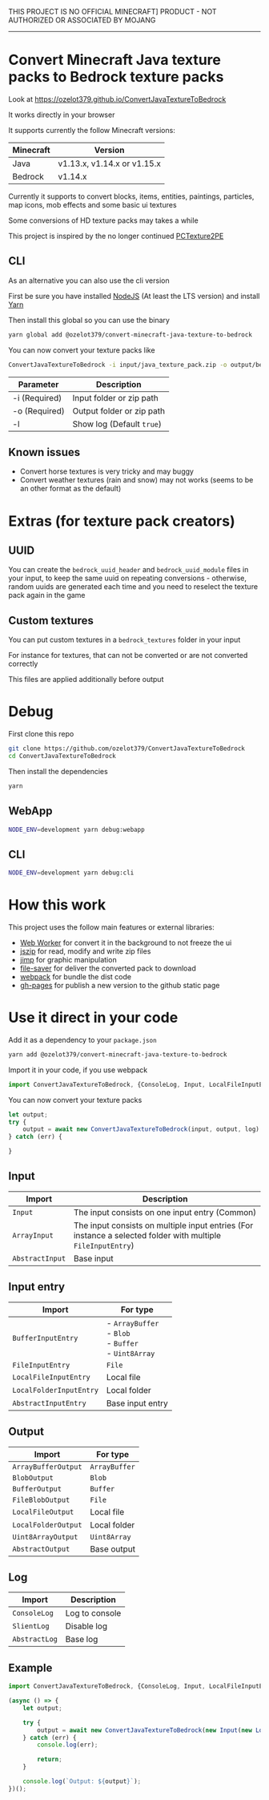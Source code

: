 THIS PROJECT IS NO OFFICIAL MINECRAFT] PRODUCT - NOT AUTHORIZED OR ASSOCIATED BY MOJANG

---

# Convert Minecraft Java texture packs to Bedrock texture packs

Look at https://ozelot379.github.io/ConvertJavaTextureToBedrock

It works directly in your browser

It supports currently the follow Minecraft versions:

| Minecraft | Version |
|-----------|---------|
| Java | v1.13.x, v1.14.x or v1.15.x |
| Bedrock | v1.14.x |

Currently it supports to convert blocks, items, entities, paintings, particles, map icons, mob effects and some basic ui textures

Some conversions of HD texture packs may takes a while

This project is inspired by the no longer continued [PCTexture2PE](https://github.com/rodrigojxd/PCTexture2PE)

## CLI
As an alternative you can also use the cli version

First be sure you have installed [NodeJS](https://nodejs.org) (At least the LTS version) and install [Yarn](https://yarnpkg.com/en/docs/install)

Then install this global so you can use the binary

```bash
yarn global add @ozelot379/convert-minecraft-java-texture-to-bedrock
```

You can now convert your texture packs like

```bash
ConvertJavaTextureToBedrock -i input/java_texture_pack.zip -o output/bedrock_texture_pack.mcpack
```

| Parameter | Description |
|-----------|-------------|
| -i (Required) | Input folder or zip path |
| -o (Required) | Output folder or zip path |
| -l | Show log (Default `true`) |

## Known issues
- Convert horse textures is very tricky and may buggy
- Convert weather textures (rain and snow) may not works (seems to be an other format as the default)

# Extras (for texture pack creators)

## UUID
You can create the `bedrock_uuid_header` and `bedrock_uuid_module` files in your input, to keep the same uuid on repeating conversions - otherwise, random uuids are generated each time and you need to reselect the texture pack again in the game

## Custom textures
You can put custom textures in a `bedrock_textures` folder in your input

For instance for textures, that can not be converted or are not converted correctly

This files are applied additionally before output

# Debug
First clone this repo
```bash
git clone https://github.com/ozelot379/ConvertJavaTextureToBedrock
cd ConvertJavaTextureToBedrock
```

Then install the dependencies
```bash
yarn
```

## WebApp
```bash
NODE_ENV=development yarn debug:webapp
```

## CLI
```bash
NODE_ENV=development yarn debug:cli
```

# How this work
This project uses the follow main features or external libraries:

- [Web Worker](https://developer.mozilla.org/docs/Web/API/Web_Workers_API) for convert it in the background to not freeze the ui
- [jszip](https://www.npmjs.com/package/jszip) for read, modify and write zip files
- [jimp](https://www.npmjs.com/package/jimp) for graphic manipulation
- [file-saver](https://www.npmjs.com/package/file-saver) for deliver the converted pack to download
- [webpack](https://www.npmjs.com/package/webpack) for bundle the dist code
- [gh-pages](https://www.npmjs.com/package/gh-pages) for publish a new version to the github static page

# Use it direct in your code
Add it as a dependency to your `package.json`

```bash
yarn add @ozelot379/convert-minecraft-java-texture-to-bedrock
```

Import it in your code, if you use webpack
```javascript
import ConvertJavaTextureToBedrock, {ConsoleLog, Input, LocalFileInputEntry, LocalFileOutput} from "@ozelot379/convert-minecraft-java-texture-to-bedrock";
```

You can now convert your texture packs
```javascript
let output;
try {
    output = await new ConvertJavaTextureToBedrock(input, output, log).convert();
} catch (err) {

}
```

## Input
| Import | Description |
|--------|-------------|
| `Input` | The input consists on one input entry (Common) |
| `ArrayInput` | The input consists on multiple input entries (For instance a selected folder with multiple `FileInputEntry`) |
| `AbstractInput` | Base input |

## Input entry
| Import | For type |
|--------|----------|
| `BufferInputEntry` | - `ArrayBuffer`<br>- `Blob`<br>- `Buffer`<br>- `Uint8Array` |
| `FileInputEntry` | `File` |
| `LocalFileInputEntry` | Local file |
| `LocalFolderInputEntry` | Local folder |
| `AbstractInputEntry` | Base input entry |

## Output
| Import | For type |
|--------|----------|
| `ArrayBufferOutput` | `ArrayBuffer` |
| `BlobOutput` | `Blob` |
| `BufferOutput` | `Buffer` |
| `FileBlobOutput` | `File` |
| `LocalFileOutput` | Local file |
| `LocalFolderOutput` | Local folder |
| `Uint8ArrayOutput` | `Uint8Array` |
| `AbstractOutput` | Base output |

## Log
| Import | Description |
|--------|-------------|
| `ConsoleLog` | Log to console |
| `SlientLog` | Disable log |
| `AbstractLog` | Base log |

## Example
```javascript
import ConvertJavaTextureToBedrock, {ConsoleLog, Input, LocalFileInputEntry, LocalFileOutput} from "@ozelot379/convert-minecraft-java-texture-to-bedrock";

(async () => {
    let output;

    try {
        output = await new ConvertJavaTextureToBedrock(new Input(new LocalFileInputEntry("input/java_texture_pack.zip")), new LocalFileOutput("output/bedrock_texture_pack.mcpack"), new ConsoleLog()).convert();
    } catch (err) {
        console.log(err);

        return;
    }

    console.log(`Output: ${output}`);
})();
```
